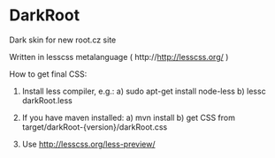 # DarkRoot
Dark skin for new root.cz site

Written in lesscss metalanguage ( http://http://lesscss.org/ )

How to get final CSS:

1) Install less compiler, e.g.:
a) sudo apt-get install node-less
b) lessc darkRoot.less

2) If you have maven installed:
a) mvn install
b) get CSS from target/darkRoot-{version}/darkRoot.css

3) Use http://lesscss.org/less-preview/

